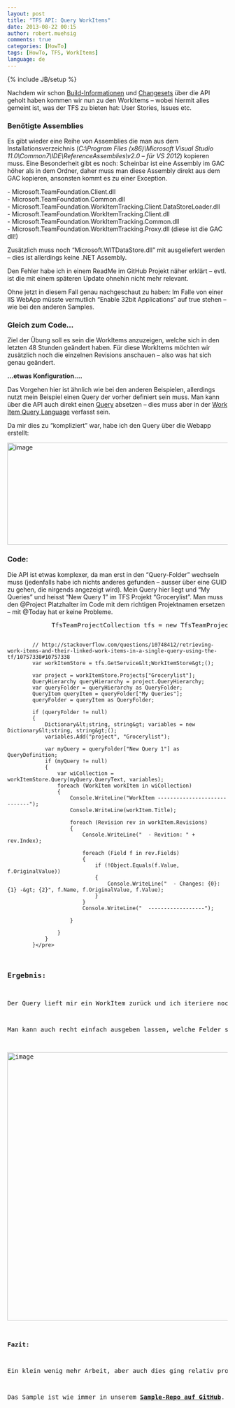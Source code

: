 ```yaml
---
layout: post
title: "TFS API: Query WorkItems"
date: 2013-08-22 00:15
author: robert.muehsig
comments: true
categories: [HowTo]
tags: [HowTo, TFS, WorkItems]
language: de
---
```

{% include JB/setup %}
<p>Nachdem wir schon <a href="{{BASE_PATH}}/2013/08/19/tfs-api-query-build-definitions/">Build-Informationen</a> und <a href="{{BASE_PATH}}/2013/08/20/tfs-api-query-changesets-team-foundation-version-control/">Changesets</a> über die API geholt haben kommen wir nun zu den WorkItems – wobei hiermit alles gemeint ist, was der TFS zu bieten hat: User Stories, Issues etc.</p> <h3>Benötigte Assemblies</h3> <p>Es gibt wieder eine Reihe von Assemblies die man aus dem Installationsverzeichnis (<em>C:\Program Files (x86)\Microsoft Visual Studio 11.0\Common7\IDE\ReferenceAssemblies\v2.0 – für VS 2012</em>) kopieren muss. Eine Besonderheit gibt es noch: Scheinbar ist eine Assembly im GAC höher als in dem Ordner, daher muss man diese Assembly direkt aus dem GAC kopieren, ansonsten kommt es zu einer Exception.</p> <p>- Microsoft.TeamFoundation.Client.dll<br>- Microsoft.TeamFoundation.Common.dll<br>- Microsoft.TeamFoundation.WorkItemTracking.Client.DataStoreLoader.dll<br>- Microsoft.TeamFoundation.WorkItemTracking.Client.dll<br>- Microsoft.TeamFoundation.WorkItemTracking.Common.dll<br>- Microsoft.TeamFoundation.WorkItemTracking.Proxy.dll (diese ist die GAC dll!) <p>Zusätzlich muss noch “Microsoft.WITDataStore.dll” mit ausgeliefert werden – dies ist allerdings keine .NET Assembly.</p> <p>Den Fehler habe ich in einem ReadMe im GitHub Projekt näher erklärt – evtl. ist die mit einem späteren Update ohnehin nicht mehr relevant.</p> <p>Ohne jetzt in diesem Fall genau nachgeschaut zu haben: Im Falle von einer IIS WebApp müsste vermutlich “Enable 32bit Applications” auf true stehen – wie bei den anderen Samples.</p> <h3>Gleich zum Code…</h3> <p>Ziel der Übung soll es sein die WorkItems anzuzeigen, welche sich in den letzten 48 Stunden geändert haben. Für diese WorkItems möchten wir zusätzlich noch die einzelnen Revisions anschauen – also was hat sich genau geändert.</p> <p><strong>…etwas Konfiguration….</strong></p> <p>Das Vorgehen hier ist ähnlich wie bei den anderen Beispielen, allerdings nutzt mein Beispiel einen Query der vorher definiert sein muss. Man kann über die API auch direkt einen <a href="http://msdn.microsoft.com/en-us/library/bb140399.aspx">Query</a> absetzen – dies muss aber in der <a href="http://msdn.microsoft.com/en-us/library/bb130198(v=vs.90).aspx">Work Item Query Language</a> verfasst sein.</p> <p>Da mir dies zu “kompliziert” war, habe ich den Query über die Webapp erstellt:</p> <p><a href="{{BASE_PATH}}/assets/wp-images-de/image1905.png"><img title="image" style="border-top: 0px; border-right: 0px; border-bottom: 0px; border-left: 0px; display: inline" border="0" alt="image" src="{{BASE_PATH}}/assets/wp-images-de/image_thumb1046.png" width="570" height="233"></a> </p> <h3>Code:</h3> <p>Die API ist etwas komplexer, da man erst in den “Query-Folder” wechseln muss (jedenfalls habe ich nichts anderes gefunden – ausser über eine GUID zu gehen, die nirgends angezeigt wird). Mein Query hier liegt und “My Queries” und heisst “New Query 1” im TFS Projekt “Grocerylist”. Man muss den @Project Platzhalter im Code mit dem richtigen Projektnamen ersetzen – mit @Today hat er keine Probleme.</p><pre class="brush: csharp; auto-links: true; collapse: false; first-line: 1; gutter: true; html-script: false; light: false; ruler: false; smart-tabs: true; tab-size: 4; toolbar: true;">            TfsTeamProjectCollection tfs = new TfsTeamProjectCollection(new Uri("https://code-inside.visualstudio.com/DefaultCollection"));


            // http://stackoverflow.com/questions/10748412/retrieving-work-items-and-their-linked-work-items-in-a-single-query-using-the-tf/10757338#10757338
            var workItemStore = tfs.GetService&lt;WorkItemStore&gt;();

            var project = workItemStore.Projects["Grocerylist"];
            QueryHierarchy queryHierarchy = project.QueryHierarchy;
            var queryFolder = queryHierarchy as QueryFolder;
            QueryItem queryItem = queryFolder["My Queries"];
            queryFolder = queryItem as QueryFolder;

            if (queryFolder != null)
            {
                Dictionary&lt;string, string&gt; variables = new Dictionary&lt;string, string&gt;();
                variables.Add("project", "Grocerylist");

                var myQuery = queryFolder["New Query 1"] as QueryDefinition;
                if (myQuery != null)
                {
                    var wiCollection = workItemStore.Query(myQuery.QueryText, variables);
                    foreach (WorkItem workItem in wiCollection)
                    {
                        Console.WriteLine("WorkItem -----------------------------");
                        Console.WriteLine(workItem.Title);

                        foreach (Revision rev in workItem.Revisions)
                        {
                            Console.WriteLine("  - Revition: " + rev.Index);

                            foreach (Field f in rev.Fields)
                            {
                                if (!Object.Equals(f.Value, f.OriginalValue))
                                {
                                    Console.WriteLine("  - Changes: {0}: {1} -&gt; {2}", f.Name, f.OriginalValue, f.Value);
                                }
                            }
                            Console.WriteLine("  ------------------");

                        }

                    }
                }
            }</pre>
<h3>Ergebnis:</h3>
<p>Der Query lieft mir ein WorkItem zurück und ich iteriere noch über alle Revisions dieses Items. Hier könnte man noch filtern, da ja nicht alle Revisions in den letzten 48 Stunden gemacht wurden, aber das sind Details ;)</p>
<p>Man kann auch recht einfach ausgeben lassen, welche Felder sich geändert haben. Im Grunde merkt man hier recht schnell, warum auch Visual Studio zum Teil in der WorkItem History so viele Einträge drin hat – es wird recht schnell unübersichtlich.</p>
<p><a href="{{BASE_PATH}}/assets/wp-images-de/image1906.png"><img title="image" style="border-top: 0px; border-right: 0px; border-bottom: 0px; border-left: 0px; display: inline" border="0" alt="image" src="{{BASE_PATH}}/assets/wp-images-de/image_thumb1047.png" width="580" height="613"></a> </p>
<p><strong>Fazit:</strong></p>
<p>Ein klein wenig mehr Arbeit, aber auch dies ging relativ problemlos. Zumindest die Daten lesen ist recht einfach gemacht.</p>
<p>Das Sample ist wie immer in unserem <a href="https://github.com/Code-Inside/Samples/tree/master/2013/TfsApi.WorkItems"><strong>Sample-Repo auf GitHub</strong></a>.</p>
